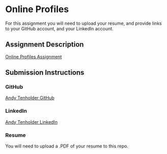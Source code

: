 # Online Profiles
For this assignment you will need to upload your resume, and provide links to your GitHub account, and your LinkedIn account.

## Assignment Description
[Online Profiles Assignment](https://education.launchcode.org/liftoff/assignments/online-profiles/)

## Submission Instructions

### GitHub
[Andy Tenholder GitHub](https://github.com/AndyTenholder)

### LinkedIn
[Andy Tenholder LinkedIn](https://www.linkedin.com/in/andytenholder/)

### Resume
You will need to upload a .PDF of your resume to this repo.
